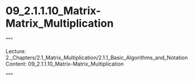 # 09_2.1.1.10_Matrix-Matrix_Multiplication

"""

Lecture: 2._Chapters/2.1_Matrix_Multiplication/2.1.1_Basic_Algorithms_and_Notation
Content: 09_2.1.1.10_Matrix-Matrix_Multiplication

"""

